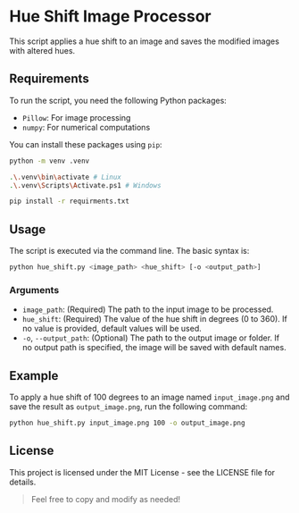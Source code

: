 # Hue Shift Image Processor

This script applies a hue shift to an image and saves the modified images with altered hues.

## Requirements
To run the script, you need the following Python packages:
- `Pillow`: For image processing
- `numpy`: For numerical computations

You can install these packages using `pip`:
```bash
python -m venv .venv

.\.venv\bin\activate # Linux
.\.venv\Scripts\Activate.ps1 # Windows

pip install -r requirments.txt
```

## Usage
The script is executed via the command line. The basic syntax is:
```bash
python hue_shift.py <image_path> <hue_shift> [-o <output_path>]
```

### Arguments
- ```image_path```: (Required) The path to the input image to be processed.
- ```hue_shift```: (Required) The value of the hue shift in degrees (0 to 360). If no value is provided, default values will be used.
- ```-o```, ```--output_path```: (Optional) The path to the output image or folder. If no output path is specified, the image will be saved with default names.

## Example
To apply a hue shift of 100 degrees to an image named ```input_image.png``` and save the result as ```output_image.png```, run the following command:
``` bash
python hue_shift.py input_image.png 100 -o output_image.png
```

## License
This project is licensed under the MIT License - see the LICENSE file for details.

> Feel free to copy and modify as needed!
